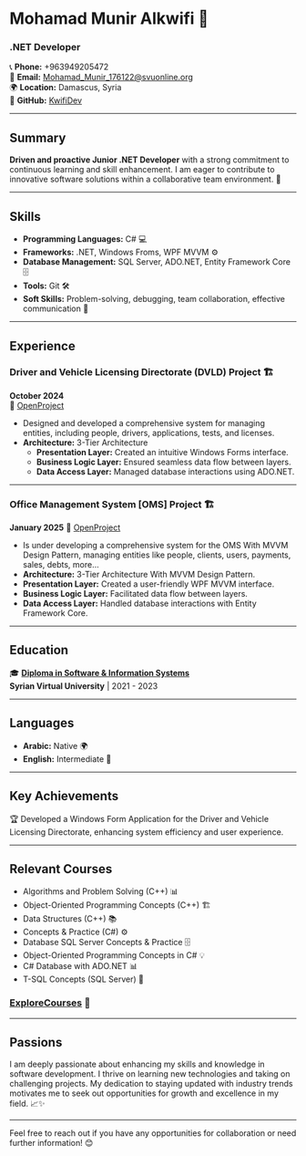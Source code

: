 # Mohamad Munir Alkwifi 🚀

### .NET Developer

📞 **Phone:** +963949205472  
📧 **Email:** Mohamad_Munir_176122@svuonline.org  
🌍 **Location:** Damascus, Syria  
🔗 **GitHub:** [KwifiDev](https://github.com/KwifiDev/)  

---

## Summary

**Driven and proactive Junior .NET Developer** with a strong commitment to continuous learning and skill enhancement. I am eager to contribute to innovative software solutions within a collaborative team environment. 🌟

---

## Skills

- **Programming Languages:** C# 💻
- **Frameworks:** .NET, Windows Froms, WPF MVVM ⚙️
- **Database Management:** SQL Server, ADO.NET, Entity Framework Core 🗄️
- **Tools:** Git 🛠️
- **Soft Skills:** Problem-solving, debugging, team collaboration, effective communication 📣

---

## Experience

### Driver and Vehicle Licensing Directorate (DVLD) Project 🏗️
**October 2024**  
📂 [OpenProject](https://github.com/KwifiDev/DVLD-Solution)

- Designed and developed a comprehensive system for managing entities, including people, drivers, applications, tests, and licenses.
- **Architecture:** 3-Tier Architecture
  - **Presentation Layer:** Created an intuitive Windows Forms interface.
  - **Business Logic Layer:** Ensured seamless data flow between layers.
  - **Data Access Layer:** Managed database interactions using ADO.NET.

---

### Office Management System [OMS] Project 🏗️
**January 2025**
📂 [OpenProject](https://github.com/KwifiDev/OMS-Solution)

- Is under developing a comprehensive system for the OMS With MVVM Design Pattern, managing entities like people, clients, users, payments, sales, debts, more...
- **Architecture:**  3-Tier Architecture With MVVM Design Pattern.
 - **Presentation Layer:**  Created a user-friendly WPF MVVM interface.
 - **Business Logic Layer:** Facilitated data flow between layers.
 - **Data Access Layer:** Handled database interactions with Entity Framework Core.

---

## Education

🎓 **[Diploma in Software & Information Systems](https://github.com/KwifiDev/ResumeShowcase/blob/main/Education/Diploma%20Software%20%26%20Information%20Systems.pdf)**  
**Syrian Virtual University** | 2021 - 2023

---

## Languages

- **Arabic:** Native 🌍
- **English:** Intermediate 📖

---

## Key Achievements

🏆 Developed a Windows Form Application for the Driver and Vehicle Licensing Directorate, enhancing system efficiency and user experience.

---

## Relevant Courses

- Algorithms and Problem Solving (C++) 📊
- Object-Oriented Programming Concepts (C++) 🏗️
- Data Structures (C++) 📚
- Concepts & Practice (C#) ⚙️
- Database SQL Server Concepts & Practice 🗄️
- Object-Oriented Programming Concepts in C# 💡
- C# Database with ADO.NET 📊
- T-SQL Concepts (SQL Server) 🧮

### [ExploreCourses](https://github.com/KwifiDev/ResumeShowcase/tree/main/images) 🔗 

---

## Passions

I am deeply passionate about enhancing my skills and knowledge in software development. I thrive on learning new technologies and taking on challenging projects. My dedication to staying updated with industry trends motivates me to seek out opportunities for growth and excellence in my field. 📈✨

---

Feel free to reach out if you have any opportunities for collaboration or need further information! 😊
